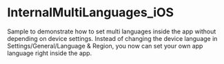 # InternalMultiLanguages_iOS
Sample to demonstrate how to set multi languages inside the app without depending on device settings.
Instead of changing the device language in Settings/General/Language & Region, you now can set your own app language right inside the app.
